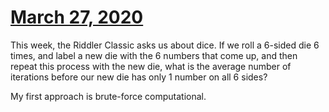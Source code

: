 # [March 27, 2020](https://fivethirtyeight.com/features/can-you-get-the-gloves-out-of-the-box/)

This week, the Riddler Classic asks us about dice. If we roll a 6-sided die 6 times, and label a new die with the 6 numbers that come up, and then repeat this process with the new die, what is the average number of iterations before our new die has only 1 number on all 6 sides?

My first approach is brute-force computational.
